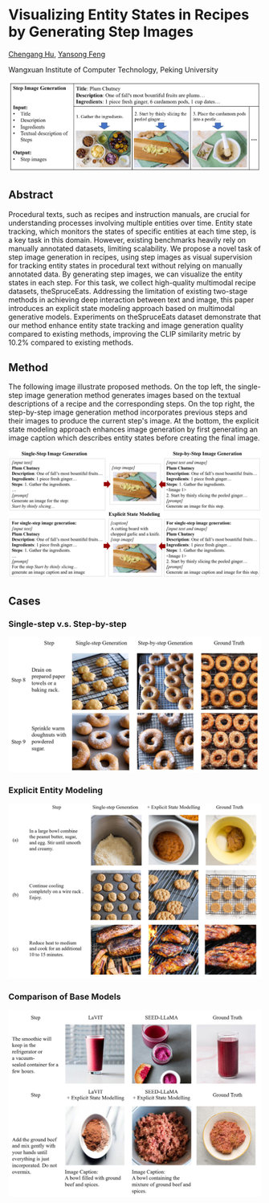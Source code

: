 # Visualizing Entity States in Recipes by Generating Step Images

[Chengang Hu](https://aclanthology.org/people/c/chengang-hu/), [Yansong Feng](https://sites.google.com/site/ysfeng/home)

Wangxuan Institute of Computer Technology, Peking University

![](demo_imgs/example.jpg)

## Abstract

Procedural texts, such as recipes and instruction manuals, are crucial for understanding processes involving multiple entities over time. Entity state tracking, which monitors the states of specific entities at each time step, is a key task in this domain. However, existing benchmarks heavily rely on manually annotated datasets, limiting scalability. We propose a novel task of step image generation in recipes, using step images as visual supervision for tracking entity states in procedural text without relying on manually annotated data. By generating step images, we can visualize the entity states in each step. For this task, we collect high-quality multimodal recipe datasets, theSpruceEats. Addressing the limitation of existing two-stage methods in achieving deep interaction between text and image, this paper introduces an explicit state modeling approach based on multimodal generative models. Experiments on theSpruceEats dataset demonstrate that our method enhance entity state tracking and image generation quality compared to existing methods, improving the CLIP similarity metric by 10.2% compared to existing methods.

## Method

The following image illustrate proposed methods. On the top left, the single-step image generation method generates images based on the textual descriptions of a recipe and the corresponding steps. On the top right, the step-by-step image generation method incorporates previous steps and their images to produce the current step's image. At the bottom, the explicit state modeling approach enhances image generation by first generating an image caption which describes entity states before creating the final image.

![](demo_imgs/method.jpg)

## Cases

### Single-step v.s. Step-by-step

![](demo_imgs/quality1.jpg)

### Explicit Entity Modeling

![](demo_imgs/quality.jpg)

### Comparison of Base Models

![](demo_imgs/quality2.jpg)
